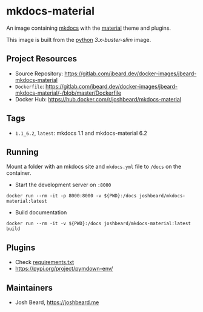 # mkdocs-material

An image containing [mkdocs](https://www.mkdocs.org/) with the
[material](https://squidfunk.github.io/mkdocs-material/) theme and plugins.

This image is built from the [python](https://hub.docker.com/_/python)
_3.x-buster-slim_ image.

## Project Resources

* Source Repository: <https://gitlab.com/jbeard.dev/docker-images/jbeard-mkdocs-material>
* `Dockerfile`: <https://gitlab.com/jbeard.dev/docker-images/jbeard-mkdocs-material/-/blob/master/Dockerfile>
* Docker Hub: <https://hub.docker.com/r/joshbeard/mkdocs-material>

## Tags

* `1.1_6.2`, `latest`: mkdocs 1.1 and mkdocs-material 6.2

## Running

Mount a folder with an mkdocs site and `mkdocs.yml` file to `/docs` on the container.

* Start the development server on `:8000`

```shell
docker run --rm -it -p 8000:8000 -v ${PWD}:/docs joshbeard/mkdocs-material:latest
```

* Build documentation

```shell
docker run --rm -it -v ${PWD}:/docs joshbeard/mkdocs-material:latest build
```

## Plugins

* Check [requirements.txt](requirements.txt)
* <https://pypi.org/project/pymdown-env/>

## Maintainers

* Josh Beard, <https://joshbeard.me>
